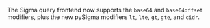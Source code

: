 The Sigma query frontend now supports the `base64` and `base64offset` modifiers,
plus the new pySigma modifiers `lt`, `lte`, `gt`, `gte`, and `cidr`.
